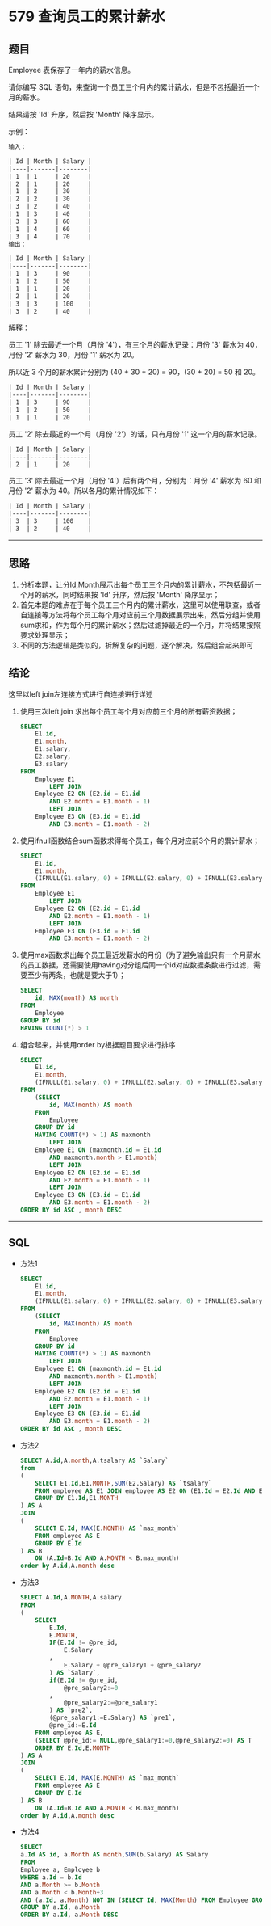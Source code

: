 # 579 查询员工的累计薪水

## 题目

Employee 表保存了一年内的薪水信息。

请你编写 SQL 语句，来查询一个员工三个月内的累计薪水，但是不包括最近一个月的薪水。

结果请按 'Id' 升序，然后按 'Month' 降序显示。

示例：

```txt
输入：

| Id | Month | Salary |
|----|-------|--------|
| 1  | 1     | 20     |
| 2  | 1     | 20     |
| 1  | 2     | 30     |
| 2  | 2     | 30     |
| 3  | 2     | 40     |
| 1  | 3     | 40     |
| 3  | 3     | 60     |
| 1  | 4     | 60     |
| 3  | 4     | 70     |
输出：

| Id | Month | Salary |
|----|-------|--------|
| 1  | 3     | 90     |
| 1  | 2     | 50     |
| 1  | 1     | 20     |
| 2  | 1     | 20     |
| 3  | 3     | 100    |
| 3  | 2     | 40     |
```

解释：

员工 '1' 除去最近一个月（月份 '4'），有三个月的薪水记录：月份 '3' 薪水为 40，月份 '2' 薪水为 30，月份 '1' 薪水为 20。

所以近 3 个月的薪水累计分别为 (40 + 30 + 20) = 90，(30 + 20) = 50 和 20。

```txt
| Id | Month | Salary |
|----|-------|--------|
| 1  | 3     | 90     |
| 1  | 2     | 50     |
| 1  | 1     | 20     |
```

员工 '2' 除去最近的一个月（月份 '2'）的话，只有月份 '1' 这一个月的薪水记录。

```txt
| Id | Month | Salary |
|----|-------|--------|
| 2  | 1     | 20     |
```

员工 '3' 除去最近一个月（月份 '4'）后有两个月，分别为：月份 '4' 薪水为 60 和 月份 '2' 薪水为 40。所以各月的累计情况如下：

```txt
| Id | Month | Salary |
|----|-------|--------|
| 3  | 3     | 100    |
| 3  | 2     | 40     |
```

***

## 思路

1. 分析本题，让分Id,Month展示出每个员工三个月内的累计薪水，不包括最近一个月的薪水，同时结果按 'Id' 升序，然后按 'Month' 降序显示；
2. 首先本题的难点在于每个员工三个月内的累计薪水，这里可以使用联查，或者自连接等方法将每个员工每个月对应前三个月数据展示出来，然后分组并使用sum求和，作为每个月的累计薪水；然后过滤掉最近的一个月，并将结果按照要求处理显示；
3. 不同的方法逻辑是类似的，拆解复杂的问题，逐个解决，然后组合起来即可

## 结论

这里以left join左连接方式进行自连接进行详述

1. 使用三次left join 求出每个员工每个月对应前三个月的所有薪资数据；

    ```sql
    SELECT
        E1.id,
        E1.month,
        E1.salary,
        E2.salary,
        E3.salary
    FROM
        Employee E1
            LEFT JOIN
        Employee E2 ON (E2.id = E1.id
            AND E2.month = E1.month - 1)
            LEFT JOIN
        Employee E3 ON (E3.id = E1.id
            AND E3.month = E1.month - 2)
    ```

2. 使用ifnull函数结合sum函数求得每个员工，每个月对应前3个月的累计薪水；

    ```sql
    SELECT
        E1.id,
        E1.month,
        (IFNULL(E1.salary, 0) + IFNULL(E2.salary, 0) + IFNULL(E3.salary, 0)) AS Salary
    FROM
        Employee E1
            LEFT JOIN
        Employee E2 ON (E2.id = E1.id
            AND E2.month = E1.month - 1)
            LEFT JOIN
        Employee E3 ON (E3.id = E1.id
            AND E3.month = E1.month - 2)
    ```

3. 使用max函数求出每个员工最近发薪水的月份（为了避免输出只有一个月薪水的员工数据，还需要使用having对分组后同一个id对应数据条数进行过滤，需要至少有两条，也就是要大于1）；

    ```sql
    SELECT
        id, MAX(month) AS month
    FROM
        Employee
    GROUP BY id
    HAVING COUNT(*) > 1
    ```

4. 组合起来，并使用order by根据题目要求进行排序

    ```sql
    SELECT
        E1.id,
        E1.month,
        (IFNULL(E1.salary, 0) + IFNULL(E2.salary, 0) + IFNULL(E3.salary, 0)) AS Salary
    FROM
        (SELECT
            id, MAX(month) AS month
        FROM
            Employee
        GROUP BY id
        HAVING COUNT(*) > 1) AS maxmonth
            LEFT JOIN
        Employee E1 ON (maxmonth.id = E1.id
            AND maxmonth.month > E1.month)
            LEFT JOIN
        Employee E2 ON (E2.id = E1.id
            AND E2.month = E1.month - 1)
            LEFT JOIN
        Employee E3 ON (E3.id = E1.id
            AND E3.month = E1.month - 2)
    ORDER BY id ASC , month DESC
    ```

***

## SQL

- 方法1

    ```sql
    SELECT
        E1.id,
        E1.month,
        (IFNULL(E1.salary, 0) + IFNULL(E2.salary, 0) + IFNULL(E3.salary, 0)) AS Salary
    FROM
        (SELECT
            id, MAX(month) AS month
        FROM
            Employee
        GROUP BY id
        HAVING COUNT(*) > 1) AS maxmonth
            LEFT JOIN
        Employee E1 ON (maxmonth.id = E1.id
            AND maxmonth.month > E1.month)
            LEFT JOIN
        Employee E2 ON (E2.id = E1.id
            AND E2.month = E1.month - 1)
            LEFT JOIN
        Employee E3 ON (E3.id = E1.id
            AND E3.month = E1.month - 2)
    ORDER BY id ASC , month DESC
    ```

- 方法2

    ```sql
    SELECT A.id,A.month,A.tsalary AS `Salary`
    from
    (
        SELECT E1.Id,E1.MONTH,SUM(E2.Salary) AS `tsalary`
        FROM employee AS E1 JOIN employee AS E2 ON (E1.Id = E2.Id AND E1.MONTH >= E2.MONTH and E2.MONTH >= E1.MONTH - 2)
        GROUP BY E1.Id,E1.MONTH
    ) AS A
    JOIN
    (
        SELECT E.Id, MAX(E.MONTH) AS `max_month`
        FROM employee AS E
        GROUP BY E.Id
    ) AS B
        ON (A.Id=B.Id AND A.MONTH < B.max_month)
    order by A.id,A.month desc
    ```

- 方法3

    ```sql
    SELECT A.Id,A.MONTH,A.salary
    FROM
    (
        SELECT
            E.Id,
            E.MONTH,
            IF(E.Id != @pre_id,
                E.Salary
            ,
                E.Salary + @pre_salary1 + @pre_salary2
            ) AS `Salary`,
            if(E.Id != @pre_id,
                @pre_salary2:=0
            ,
                @pre_salary2:=@pre_salary1
            ) AS `pre2`,
            (@pre_salary1:=E.Salary) AS `pre1`,
            @pre_id:=E.Id
        FROM employee AS E,
        (SELECT @pre_id:= NULL,@pre_salary1:=0,@pre_salary2:=0) AS T
        ORDER BY E.Id,E.MONTH
    ) AS A
    JOIN
    (
        SELECT E.Id, MAX(E.MONTH) AS `max_month`
        FROM employee AS E
        GROUP BY E.Id
    ) AS B
        ON (A.Id=B.Id AND A.MONTH < B.max_month)
    order by A.id,A.month desc
    ```

- 方法4

    ```sql
    SELECT
    a.Id AS id, a.Month AS month,SUM(b.Salary) AS Salary
    FROM
    Employee a, Employee b
    WHERE a.Id = b.Id
    AND a.Month >= b.Month
    AND a.Month < b.Month+3
    AND (a.Id, a.Month) NOT IN (SELECT Id, MAX(Month) FROM Employee GROUP BY Id)
    GROUP BY a.Id, a.Month
    ORDER BY a.Id, a.Month DESC
    ```
